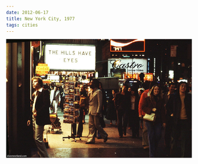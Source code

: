 ```yaml
---
date: 2012-06-17
title: New York City, 1977
tags: cities
---
```


![nyc1977](https://raw.githubusercontent.com/muneer78/muneer78.github.io/master/images/NYC3.jpg)



